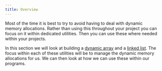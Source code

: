 ```yaml
---
title: Overview
---
```


Most of the time it is best to try to avoid having to deal with dynamic memory allocations. Rather than using this throughout your project you can focus on it within dedicated utilities. Then you can use these where needed within your projects.

In this section we will look at building a [dynamic array](/book/part-2-organised-code/6-deep-dive-memory/2a-advanced-tour/02-0-dynamic-array) and a [linked list](/book/part-2-organised-code/6-deep-dive-memory/2a-advanced-tour/03-0-linked-list). The focus within each of these utilities will be to manage the dynamic memory allocations for us. We can then look at how we can use these within our programs.
